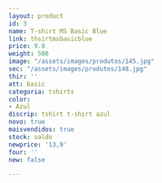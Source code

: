 ```yaml
---
layout: product
id: 3
name: T-shirt MS Basic Blue
link: thsirtmsbasicblue
price: 9.8
weight: 500
image: "/assets/images/produtos/145.jpg"
sec: "/assets/images/produtos/148.jpg"
thir: ''
att: basic
categoria: tshirts
color:
- Azul
discrip: tshirt t-shirt azul
novo: true
maisvendidos: true
stock: saldo
newprice: '13,9'
four: ''
new: false

---
```

